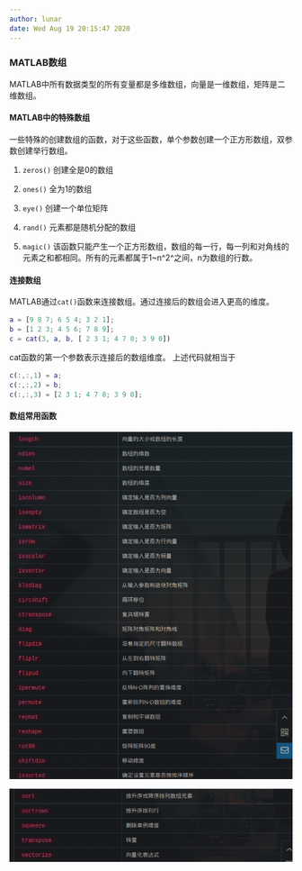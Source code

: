 ```yaml
---
author: lunar
date: Wed Aug 19 20:15:47 2020
---
```


### MATLAB数组

MATLAB中所有数据类型的所有变量都是多维数组，向量是一维数组，矩阵是二维数组。

#### MATLAB中的特殊数组

一些特殊的创建数组的函数，对于这些函数，单个参数创建一个正方形数组，双参数创建举行数组。

1. `zeros()`
创建全是0的数组

2. `ones()`
全为1的数组

3. `eye()`
创建一个单位矩阵

4. `rand()`
元素都是随机分配的数组

5. `magic()`
该函数只能产生一个正方形数组，数组的每一行，每一列和对角线的元素之和都相同。所有的元素都属于1~n^2^之间，n为数组的行数。

#### 连接数组

MATLAB通过`cat()`函数来连接数组。通过连接后的数组会进入更高的维度。

```matlab
a = [9 8 7; 6 5 4; 3 2 1];
b = [1 2 3; 4 5 6; 7 8 9];
c = cat(3, a, b, [ 2 3 1; 4 7 8; 3 9 0])
```

cat函数的第一个参数表示连接后的数组维度。
上述代码就相当于

```matlab
c(:,:,1) = a;
c(:,:,2) = b;
c(:,:,3) = [2 3 1; 4 7 8; 3 9 0];
```

#### 数组常用函数

![](../screenshots/matlab4.png)

![](../screenshots/matlab5.png)


